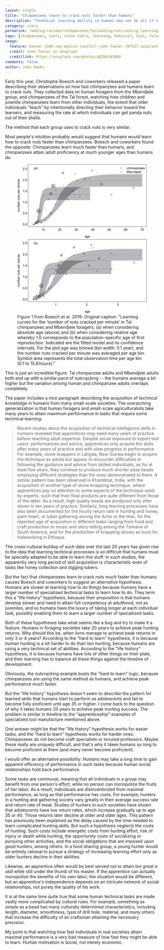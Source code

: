 ```yaml
---
layout: single
title: "Chimpanzees learn to crack nuts faster than humans"
description: "Technical learning ability in humans may not be all it's cracked up to be."
category: story
permalink: /weblog/reviews/chimpanzees/toolmaking/nutcracking-learning-boesch-2019.html
tags: [chimpanzees, tools, stone tools, learning, behavior, diet, foraging, cognition]
image:
  feature: banner-1500-new-mexico-rainfall-john-fowler-397527-unsplash.jpg
  credit: John Fowler on Unsplash
  creditlink: https://unsplash.com/photos/qQIb6343A8U
comments: false
author: John Hawks
---
```


Early this year, Christophe Boesch and coworkers released a paper describing their observations on how fast chimpanzees and humans learn to crack nuts. They collected data on human foragers from the Mbendjele group, and chimpanzees of the Taï forest, watching how children and juvenile chimpanzees learn from other individuals, the extent that older individuals "teach" by intentionally directing their behavior toward the learners, and measuring the rate at which individuals can get panda nuts out of their shells.

The method that each group uses to crack nuts is very similar.

Most people's intuition probably would suggest that humans would learn how to crack nuts faster than chimpanzees. Boesch and coworkers found the opposite: Chimpanzees learn much faster than humans, and chimpanzees attain adult proficiency at much younger ages than humans do.

<figure>
<img src="/images/chimpanzee-nutcracking-learning-boesch-2019.png" alt="Figure showing nutcracking speed versus age in chimpanzees and human hunter-gatherers" />
<figcaption>Figure 1 from Boesch et al. 2019. Original caption: "Learning curves for the ‘number of nuts cracked per minute’ in Taï chimpanzees and Mbendjele foragers; (a) when considering absolute age (above) and (b) when considering relative age whereby 1.0 corresponds to the population-specific age of first reproduction. Indicated are the fitted model and its confidence intervals. For the plot age was binned (bin width: 0.1 year), and the number nuts cracked per minute was averaged per age bin. Symbol area represents the total observation time per age bin (0.1 to 15.8 hours)."</figcaption>
</figure>

This is just an incredible figure. Taï chimpanzee adults and Mbendjele adults both end up with a similar pace of nutcracking -- the humans average a bit higher but the variation among human and chimpanzee adults overlaps completely.

The paper includes a nice paragraph describing the acquisition of technical knowledge in humans from many small-scale societies. The overarching generalization is that human foragers and small-scale agriculturalists take many years to attain maximum performance in tasks that require some technical learning:

<blockquote>Recent studies about the acquisition of technical intelligence skills in humans revealed that apprentices may need many years of practice before reaching adult expertise. Despite social exposure to expert tool users’ performances and advice, apprentices only acquire the skills after many years of practice and with slow progress in performance. For example, stone knappers in Langda, New Guinea begin to acquire the technique as adults but appear to encounter difficulties in following the guidance and advice from skilled individuals, as for at least five years, they continue to produce much shorter adze heads employing different strategies than the ones demonstrated to them. A similar pattern has been observed in Khambhat, India, with the acquisition of another type of stone knapping technique, where apprentices pay no attention to some aspects of the technique used by experts, such that their final products are quite different from those of the latter. As a result, high quality beads are produced only after seven to ten years of practice. Similarly, long learning processes have also been documented for the hourly return rate in hunting and honey, palm heart, or tuber gathering among the Ache or the Hiwi, for the reported age of acquisition in different tasks ranging from food and craft production to music and story-telling among the Tsimane of South America, and for the production of knapping stones as tools for hideworking in Ethiopia.</blockquote>

The cross-cultural buildup of such data over the last 20 years has given rise to the idea that learning technical processes is so difficult that humans must be specially adapted to be able to learn this stuff. In such studies, the apparently very long period of skill acquisition is characteristic even of  tasks like honey collection and digging tubers.

But the fact that chimpanzees learn to crack nuts much faster than humans causes Boesch and coworkers to suggest an alternative hypothesis. Humans are slower at learning how to do things because humans have a larger number of specialized technical tasks to learn how to do. They term this a "life history" hypothesis, because their proposition is that humans develop slower and need to attain full competency at adulthood, not as juveniles, and so humans have the luxury of taking longer at each individual task, possibly enabling them to learn a larger number of specialized tasks.

Both of these hypotheses take what seems like a bug and try to make it a feature. Humans in foraging societies take 20 years to achieve peak hunting returns. Why should this be, when lions manage to achieve peak returns in only 3 or 4 years? According to the "hard to learn" hypothesis, it is because <em>human</em> hunting is a lot harder to do than lion hunting, because humans are using a very technical set of abilities. According to the "life history" hypothesis, it is because humans have lots of other things on their plate, and their learning has to balance all these things against the timeline of development.

Obviously, the nutcracking example busts the "hard to learn" logic, because chimpanzees are using the same method as humans, and achieve peak performance much faster.

But the "life history" hypothesis doesn't seem to describe the pattern for learned skills that humans start to perform as adolescents and fail to become fully proficient until age 35 or higher. I come back to the question of why it takes humans 20 years to achieve peak hunting success. The problem is similar in timeline to the "apprenticeship" examples of specialized tool manufacture mentioned above.

One answer might be that the "life history" hypothesis works for easier tasks, and the "hard to learn" hypothesis works for harder ones. Chimpanzees do not become craft specialists or tenured professors. Maybe these really are uniquely difficult, and that's why it takes humans so long to become proficient at them (and many never become proficient).

I would offer an alternative possibility: Humans may take a long time to gain apparent efficiency of performance in such tasks because human social relationships hold back performance.

Some tasks are communal, meaning that all individuals in a group may benefit from one person's effort, while no person can monopolize the fruits of her labor. As a result, individuals are disincentivized from maximal performance, as long as that performance has costs. For example, hunters in a hunting and gathering society vary greatly in their average success rate and return rate of meat. Studies of hunters in such societies have shown that adolescents have low return rates, which increase gradually up to age 35 or 40. Those returns later decline at older and older ages. This pattern has previously been explained as the delay caused by the time needed to learn complicated hunting skills. But such a hypothesis neglects the costs of hunting. Such costs include energetic costs from hunting effort, risk of injury or death while hunting, the opportunity costs of socializing or pursuing other activities, and the social obligations that are imposed upon good hunters, among others. In a food sharing group, a young hunter would be entirely rational to pursue a strategy of increasing learning effort only as older hunters decline in their abilities.

Likewise, an apprentice often would be best served not to attain <em>too great a skill</em> while still under the thumb of his master. If the apprentice can actually monopolize the benefits of his own labor, the situation would be different, but an apprentice's independence depends on an intricate network of social relationships, not purely the quality of his work.

It is at the same time quite true that some human technical tasks are made vastly more complicated by cultural rules. For example, something as simple as a bead has many culturally determined characteristics, including length, diameter, smoothness, type of drill hole, material, and many others that increase the difficulty of an craftsman attaining the necessary precision.

My point is that watching how fast individuals in real societies attain maximal performance is a very bad measure of how fast they might be able to learn. Human motivation is social, not merely economic.


